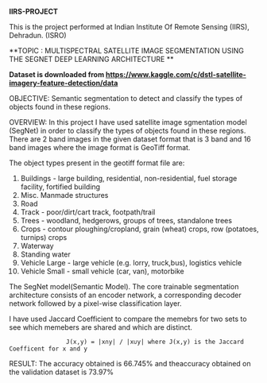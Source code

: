  **IIRS-PROJECT**

This is the project performed at Indian Institute Of Remote Sensing (IIRS), Dehradun. (ISRO)

**TOPIC : MULTISPECTRAL SATELLITE IMAGE SEGMENTATION
USING THE SEGNET DEEP LEARNING ARCHITECTURE
**

**Dataset is downloaded from https://www.kaggle.com/c/dstl-satellite-imagery-feature-detection/data**

OBJECTIVE:  Semantic segmentation to detect and classify the types of objects found in these regions.

OVERVIEW:   In this project I have used satellite image sgmentation model (SegNet) in order to classify the types of objects found in these regions. 
There are 2 band images in the given dataset format that is 3 band and 16 band images where the image format is GeoTiff format.

The object types present in the geotiff format file are:
1. Buildings - large building, residential, non-residential, fuel storage facility, fortified building
2. Misc. Manmade structures 
3. Road 
4. Track - poor/dirt/cart track, footpath/trail
5. Trees - woodland, hedgerows, groups of trees, standalone trees
7. Crops - contour ploughing/cropland, grain (wheat) crops, row (potatoes, turnips) crops
8. Waterway 
9. Standing water
10. Vehicle Large - large vehicle (e.g. lorry, truck,bus), logistics vehicle
11. Vehicle Small - small vehicle (car, van), motorbike

The SegNet model(Semantic Model). The core trainable segmentation architecture consists of an encoder network, a corresponding decoder network followed by a pixel-wise classification layer. 

I have used Jaccard Coefficient to compare the memebrs for two sets to see which memebers are shared and which are distinct.
                    
                    J(x,y) = |x∩y| / |x∪y| where J(x,y) is the Jaccard Coefficent for x and y



RESULT: The accuracy obtained is 66.745% and theaccuracy obtained on the validation dataset is 73.97%


